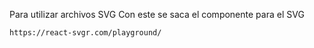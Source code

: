 Para utilizar archivos SVG
Con este se saca el componente para el SVG
```
https://react-svgr.com/playground/
```